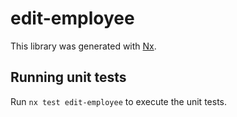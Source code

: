 # edit-employee

This library was generated with [Nx](https://nx.dev).

## Running unit tests

Run `nx test edit-employee` to execute the unit tests.
